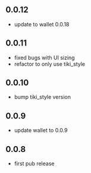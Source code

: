 ## 0.0.12

* update to wallet 0.0.18

## 0.0.11

* fixed bugs with UI sizing
* refactor to only use tiki_style

## 0.0.10

* bump tiki_style version

## 0.0.9

* update wallet to 0.0.9

## 0.0.8

* first pub release
